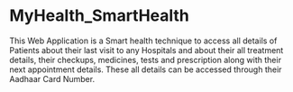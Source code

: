 # MyHealth_SmartHealth
This Web Application is a Smart health technique to access all details of  Patients about their last visit to any Hospitals and about their all treatment details, their checkups, medicines, tests and prescription along with their next appointment details. These all details can be accessed through their Aadhaar Card Number.
